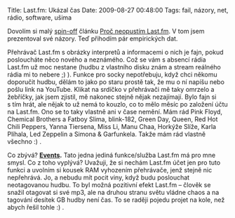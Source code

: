 Title: Last.fm: Ukázal čas
Date: 2009-08-27 00:48:00
Tags: fail, názory, net, rádio, software, ušima

Dovolím si malý [spin-off](http://en.wikipedia.org/wiki/Spin-off)
článku [Proč neopustím Last.fm](|filename|2009-04-27_proc-neopustim-lastfm.md). V tom jsem prezentoval své názory. Teď přihodím pár empirických dat.

Přehrávač Last.fm s obrázky interpretů a informacemi o nich je fajn, pokud posloucháte něco nového a neznámého. Což se vám s absencí rádia Last.fm už moc nestane (hudbu z vlastního disku znám a stream reálného rádia mi to nebere ;) ). Funkce pro socky nepotřebuju, když chci někomu doporučit hudbu, dělám to jako po staru prostě tak, že mu o ní napíšu nebo pošlu link na YouTube. Klikat na srdíčko v přehrávači mě taky omrzelo a žebříčky, jak jsem zjistil, mě nakonec stejně nějak nezajímají. Bylo fajn si s tím hrát, ale nějak to už nemá to kouzlo, co to mělo měsíc po založení účtu na Last.fm. Ono se to taky vlastně ani v čase nemění. Mám rád Pink Floyd, Chemical Brothers a Fatboy Slima, blink-182, Green Day, Queen, Red Hot Chili Peppers, Yanna Tiersena, Miss Li, Manu Chaa, Horkýže Slíže, Karla Plíhala, Led Zeppelin a Simona & Garfunkela. Takže mám rád vlastně všechno :) .

Co zbývá? **[Events](http://www.last.fm/events).** Tato jedna jediná funkce/služba Last.fm má pro mne smysl. Co z toho vyplývá? Uvažuji, že si nechám Last.fm účet jen pro tuto funkci a uvolním si kousek RAM vyhozením přehrávače, jenž stejně nic nepřehrává. Jo, a nebudu mít pocit viny, když budu poslouchat neotagovanou hudbu. To byl možná pozitivní efekt Last.fm – člověk se snažil otagovat si své mp3, ale na druhou stranu světu vládne chaos a na tagování desítek GB hudby není čas. To se raději pojedu projet na kole, než abych řešil tohle :) .